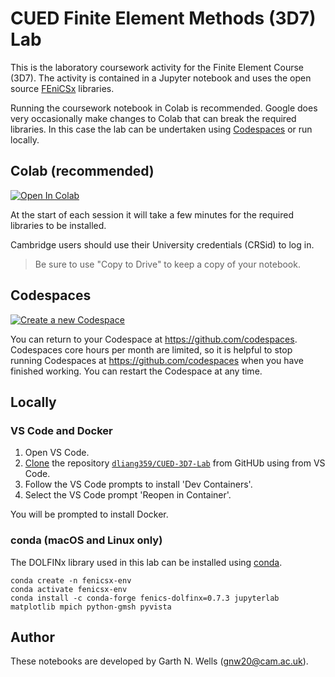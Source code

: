 # CUED Finite Element Methods (3D7) Lab

This is the laboratory coursework activity for the Finite Element Course
(3D7). The activity is contained in a Jupyter notebook and uses the open
source [FEniCSx](https://fenicsproject.org/) libraries.

Running the coursework notebook in Colab is recommended. Google does
very occasionally make changes to Colab that can break the required
libraries. In this case the lab can be undertaken using
[Codespaces](https://github.com/codespaces) or run locally.


## Colab (recommended)

[![Open In Colab](https://colab.research.google.com/assets/colab-badge.svg)](https://colab.research.google.com/github/dliang359/CUED-3D7-Lab)

At the start of each session it will take a few minutes for the required
libraries to be installed.

Cambridge users should use their University credentials (CRSid) to log
in.

> Be sure to use "Copy to Drive" to keep a copy of your notebook.


## Codespaces

[![Create a new Codespace](https://github.com/codespaces/badge.svg)](https://codespaces.new/dliang359/CUED-3D7-Lab)

You can return to your Codespace at https://github.com/codespaces.
Codespaces core hours per month are limited, so it is helpful to stop
running Codespaces at https://github.com/codespaces when you have
finished working. You can restart the Codespace at any time.


## Locally

### VS Code and Docker

1. Open VS Code.
2. [Clone](https://code.visualstudio.com/docs/sourcecontrol/intro-to-git#_clone-a-repository-locally)
   the repository
   [`dliang359/CUED-3D7-Lab`](https://github.com/dliang359/CUED-3D7-Lab)
   from GitHUb using from VS Code.
3. Follow the VS Code prompts to install 'Dev Containers'.
4. Select the VS Code prompt 'Reopen in Container'.

You will be prompted to install Docker.

### conda (macOS and Linux only)

The DOLFINx library used in this lab can be installed using
[conda](https://conda.io).

```shell
conda create -n fenicsx-env
conda activate fenicsx-env
conda install -c conda-forge fenics-dolfinx=0.7.3 jupyterlab matplotlib mpich python-gmsh pyvista
```


## Author

These notebooks are developed by Garth N. Wells (<gnw20@cam.ac.uk>).
